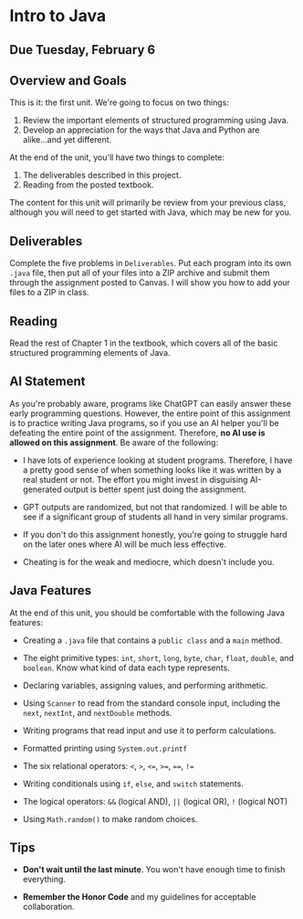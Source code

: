 #  Intro to Java

## Due Tuesday, February 6

## Overview and Goals

This is it: the first unit. We're going to focus on two things:

1. Review the important elements of structured programming using Java.
2. Develop an appreciation for the ways that Java and Python are alike...and yet different.

At the end of the unit, you'll have two things to complete:

1. The deliverables described in this project.
2. Reading from the posted textbook.

The content for this unit will primarily be review from your previous class, although you will need to get started with Java, which may be new for you.


## Deliverables

Complete the five problems in `Deliverables`. Put each program into its own `.java` file, then put all of your files into a ZIP archive and submit them through the assignment posted to Canvas. I will show you how to add your files to a ZIP in class.

## Reading

Read the rest of Chapter 1 in the textbook, which covers all of the basic structured programming elements of Java.

## AI Statement

As you're probably aware, programs like ChatGPT can easily answer these early programming questions. However, the entire point of this assignment is to practice writing Java programs, so if you use an AI helper you'll be defeating the entire point of the assignment. Therefore, **no AI use is allowed on this assignment**. Be aware of the following:

- I have lots of experience looking at student programs. Therefore, I have a pretty good sense of when something looks like it was written by a real student or not. The effort you might invest in disguising AI-generated output is better spent just doing the assignment.
  
- GPT outputs are randomized, but not that randomized. I will be able to see if a significant group of students all hand in very similar programs.
  
- If you don't do this assignment honestly, you're going to struggle hard on the later ones where AI will be much less effective.
  
- Cheating is for the weak and mediocre, which doesn't include you.

## Java Features

At the end of this unit, you should be comfortable with the following Java features:

- Creating a `.java` file that contains a `public class` and a `main` method.

- The eight primitive types: `int`, `short`, `long`, `byte`, `char`, `float`, `double`, and `boolean`. Know what kind of data each type represents.

- Declaring variables, assigning values, and performing arithmetic.

- Using `Scanner` to read from the standard console input, including the `next`, `nextInt`, and `nextDouble` methods.

- Writing programs that read input and use it to perform calculations.

- Formatted printing using `System.out.printf`

- The six relational operators: `<`, `>`, `<=`, `>=`, `==`, `!=`

- Writing conditionals using `if`, `else`, and `switch` statements.

- The logical operators: `&&` (logical AND), `||` (logical OR), `!` (logical NOT)

- Using `Math.random()` to make random choices.


## Tips

- **Don't wait until the last minute**. You won't have enough time to finish everything.

- **Remember the Honor Code** and my guidelines for acceptable collaboration.

